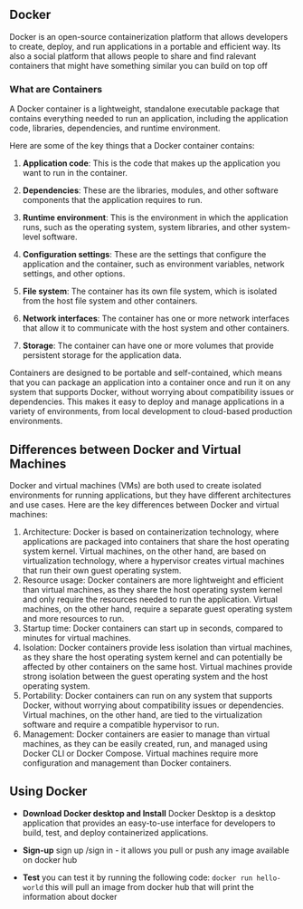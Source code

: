 ## Docker

Docker is an open-source containerization platform that allows developers to create, deploy, and run applications in a portable and efficient way. Its also a social platform that allows people to share and find ralevant containers that might have something similar you can build on top off

### What are Containers

A Docker container is a lightweight, standalone executable package that contains everything needed to run an application, including the application code, libraries, dependencies, and runtime environment.

Here are some of the key things that a Docker container contains:

1. **Application code**: This is the code that makes up the application you want to run in the container.

2. **Dependencies**: These are the libraries, modules, and other software components that the application requires to run.

3. **Runtime environment**: This is the environment in which the application runs, such as the operating system, system libraries, and other system-level software.

4. **Configuration settings**: These are the settings that configure the application and the container, such as environment variables, network settings, and other options.

5. **File system**: The container has its own file system, which is isolated from the host file system and other containers.

6. **Network interfaces**: The container has one or more network interfaces that allow it to communicate with the host system and other containers.

7. **Storage**: The container can have one or more volumes that provide persistent storage for the application data.

Containers are designed to be portable and self-contained, which means that you can package an application into a container once and run it on any system that supports Docker, without worrying about compatibility issues or dependencies. This makes it easy to deploy and manage applications in a variety of environments, from local development to cloud-based production environments.

## Differences between Docker and Virtual Machines

Docker and virtual machines (VMs) are both used to create isolated environments for running applications, but they have different architectures and use cases. Here are the key differences between Docker and virtual machines:

1. Architecture: Docker is based on containerization technology, where applications are packaged into containers that share the host operating system kernel. Virtual machines, on the other hand, are based on virtualization technology, where a hypervisor creates virtual machines that run their own guest operating system.
2. Resource usage: Docker containers are more lightweight and efficient than virtual machines, as they share the host operating system kernel and only require the resources needed to run the application. Virtual machines, on the other hand, require a separate guest operating system and more resources to run.
3. Startup time: Docker containers can start up in seconds, compared to minutes for virtual machines.
4. Isolation: Docker containers provide less isolation than virtual machines, as they share the host operating system kernel and can potentially be affected by other containers on the same host. Virtual machines provide strong isolation between the guest operating system and the host operating system.
5. Portability: Docker containers can run on any system that supports Docker, without worrying about compatibility issues or dependencies. Virtual machines, on the other hand, are tied to the virtualization software and require a compatible hypervisor to run.
6. Management: Docker containers are easier to manage than virtual machines, as they can be easily created, run, and managed using Docker CLI or Docker Compose. Virtual machines require more configuration and management than Docker containers.

## Using Docker

- **Download Docker desktop and Install**
  Docker Desktop is a desktop application that provides an easy-to-use interface for developers to build, test, and deploy containerized applications.

- **Sign-up**
  sign up /sign in - it allows you pull or push any image available on docker hub

- **Test**
  you can test it by running the following code: `docker run hello-world`
  this will pull an image from docker hub that will print the information about docker
